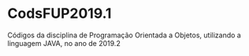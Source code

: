 # CodsFUP2019.1
Códigos da disciplina de Programação Orientada a Objetos, utilizando a linguagem JAVA, no ano de 2019.2
